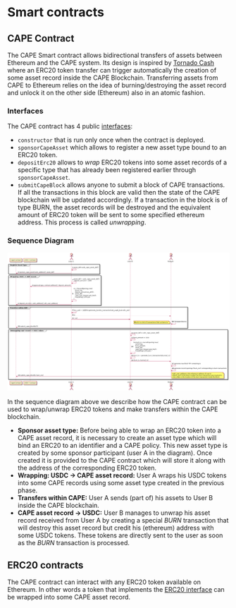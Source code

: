 <!--
 ~ Copyright (c) 2022 Espresso Systems (espressosys.com)
 ~ This file is part of the Configurable Asset Privacy for Ethereum (CAPE) library.
 ~
 ~ This program is free software: you can redistribute it and/or modify it under the terms of the GNU General Public License as published by the Free Software Foundation, either version 3 of the License, or (at your option) any later version.
 ~ This program is distributed in the hope that it will be useful, but WITHOUT ANY WARRANTY; without even the implied warranty of MERCHANTABILITY or FITNESS FOR A PARTICULAR PURPOSE. See the GNU General Public License for more details.
 ~ You should have received a copy of the GNU General Public License along with this program. If not, see <https://www.gnu.org/licenses/>.
 -->

# Smart contracts

## CAPE Contract

The CAPE Smart contract allows bidirectional transfers of assets between Ethereum and the CAPE system. 
Its design is inspired by [Tornado Cash](https://tornado.cash/) where an ERC20 token transfer can trigger automatically the creation of some asset record inside the CAPE Blockchain. 
Transferring assets from CAPE to Ethereum relies on the idea of burning/destroying the asset record and unlock it on the other side (Ethereum) also in an atomic fashion.

### Interfaces

The CAPE contract has 4 public [interfaces](./CAPE.md): 
* `constructor` that is run only once when the contract is deployed.
* `sponsorCapeAsset` which allows to register a new asset type bound to an ERC20 token. 
* `depositErc20` allows to *wrap* ERC20 tokens into some asset records of a specific type that has already been registered earlier through `sponsorCapeAsset`.
* `submitCapeBlock` allows anyone to submit a block of CAPE transactions. If all the transactions in this block are valid then the state of the CAPE blockchain will be updated accordingly. If a transaction in the block is of type BURN, the asset records will be destroyed and the equivalent amount of ERC20 token will be sent to some specified ethereum address. This process is called *unwrapping*. 

### Sequence Diagram

![image](./smart_contract_sequence_diagram.png)

In the sequence diagram above we describe how the CAPE contract can be used to wrap/unwrap ERC20 tokens and make transfers within the CAPE blockchain.

- **Sponsor asset type:**
  Before being able to wrap an ERC20 token into a CAPE asset record, it is necessary to create an asset type which will bind an ERC20 to an identifier and a CAPE policy. 
  This new asset type is created by some sponsor participant (user A in the diagram). 
   Once created it is provided to the CAPE contract which will store it along with the address of the corresponding ERC20 token.
- **Wrapping: USDC → CAPE asset record:**
  User A wraps his USDC tokens into some CAPE records using some asset type created in the previous phase.
- **Transfers within CAPE:**
  User A sends (part of) his assets to User B inside the CAPE blockchain.
- **CAPE asset record → USDC:**
  User B manages to unwrap his asset record received from User A by creating a special *BURN* transaction that will destroy this asset record but credit his (ethereum) address 
  with some USDC tokens. 
  These tokens are directly sent to the user as soon as the *BURN* transaction is processed.

## ERC20 contracts

The CAPE contract can interact with any ERC20 token available on Ethereum. 
In other words a token that implements the [ERC20 interface](https://eips.ethereum.org/EIPS/eip-20) can be wrapped into some CAPE asset record.